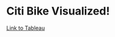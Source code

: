 # Citi Bike Visualized!

[Link to Tableau](https://public.tableau.com/app/profile/joshua.wolfe/viz/CitiBikeVisuals_16518969647970/Story1)
